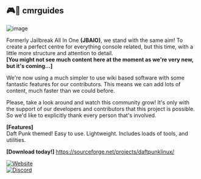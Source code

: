 ## 🎮🎉 cmrguides</br>
![image](https://avatars.githubusercontent.com/u/158375375?s=128&v=4)

Formerly Jailbreak All In One **(JBAIO)**, we stand with the same aim! To create a perfect centre for everything console related, but this time, with a little more structure and attention to detail.<br>
**[You might not see much content here at the moment as we're very new, but it's coming...]**

We're now using a much simpler to use wiki based software with some fantastic features for our contributors. This means we can add lots of content, much faster than we could before.

Please, take a look around and watch this community grow! It's only with the support of our developers and contributors that this project is possible. So we'd like to explicitly thank every person that's involved.</br>

**[Features]**</br>
Daft Punk themed!
Easy to use.
Lightweight.
Includes loads of tools, and utilities.</br>

**[Download today!]**
https://sourceforge.net/projects/daftpunklinux/</br>

[![Website](https://tinyurl.com/bdffr5tr)](https://cmrguides.co.uk)<br>
[![Discord](https://tinyurl.com/3b9s4sz7)](https://discord.gg/xFZRazxP)<br>
